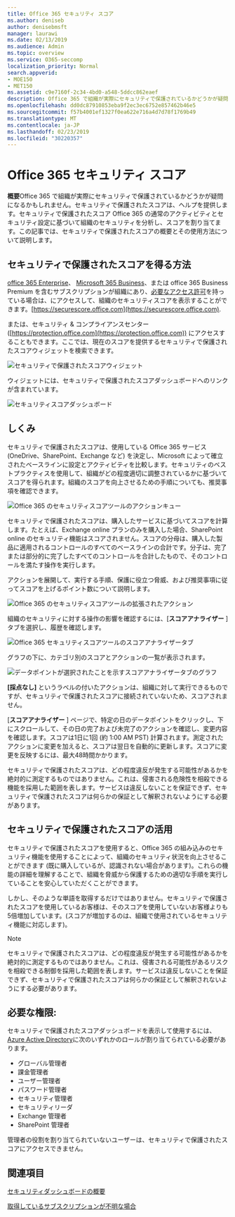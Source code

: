 ```yaml
---
title: Office 365 セキュリティ スコア
ms.author: deniseb
author: denisebmsft
manager: laurawi
ms.date: 02/13/2019
ms.audience: Admin
ms.topic: overview
ms.service: O365-seccomp
localization_priority: Normal
search.appverid:
- MOE150
- MET150
ms.assetid: c9e7160f-2c34-4bd0-a548-5ddcc862eaef
description: Office 365 で組織が実際にセキュリティで保護されているかどうかが疑問になるかもしれません。セキュリティで保護されたスコアは、ヘルプを提供します。セキュリティで保護されたスコア Office 365 の通常のアクティビティとセキュリティ設定に基づいて組織のセキュリティを分析し、スコアを割り当てます。
ms.openlocfilehash: dd0dc87910853eba9f2ec3ec6752e857462b46e5
ms.sourcegitcommit: f57b4001ef1327f0ea622e716a4d7d78f1769b49
ms.translationtype: MT
ms.contentlocale: ja-JP
ms.lasthandoff: 02/23/2019
ms.locfileid: "30220357"
---
```

# <a name="office-365-secure-score"></a>Office 365 セキュリティ スコア

**概要**Office 365 で組織が実際にセキュリティで保護されているかどうかが疑問になるかもしれません。セキュリティで保護されたスコアは、ヘルプを提供します。セキュリティで保護されたスコア Office 365 の通常のアクティビティとセキュリティ設定に基づいて組織のセキュリティを分析し、スコアを割り当てます。この記事では、セキュリティで保護されたスコアの概要とその使用方法について説明します。
  
## <a name="how-to-get-to-secure-score"></a>セキュリティで保護されたスコアを得る方法

[office 365 Enterprise](https://docs.microsoft.com/office365/enterprise/)、 [Microsoft 365 Business](https://docs.microsoft.com/microsoft-365/business/)、または office 365 Business Premium を含むサブスクリプションが組織にあり、[必要なアクセス許可](#required-permissions)を持っている場合は、にアクセスして、組織のセキュリティスコアを表示することができます。[https://securescore.office.com](https://securescore.office.com). 

または、セキュリティ & コンプライアンスセンター ([https://protection.office.com](https://protection.office.com)) にアクセスすることもできます。ここでは、現在のスコアを提供するセキュリティで保護されたスコアウィジェットを検索できます。

![セキュリティで保護されたスコアウィジェット](media/SecureScoreWidget-o365.png)

ウィジェットには、セキュリティで保護されたスコアダッシュボードへのリンクが含まれています。

![セキュリティスコアダッシュボード](media/SecureScore-WelcomeScreen.png)
  
## <a name="how-it-works"></a>しくみ

セキュリティで保護されたスコアは、使用している Office 365 サービス (OneDrive、SharePoint、Exchange など) を決定し、Microsoft によって確立されたベースラインに設定とアクティビティを比較します。セキュリティのベストプラクティスを使用して、組織がどの程度適切に調整されているかに基づいてスコアを得られます。組織のスコアを向上させるための手順についても、推奨事項を確認できます。 
  
![Office 365 のセキュリティスコアツールのアクションキュー](media/SecureScore-ActionsToTake.png)
  
セキュリティで保護されたスコアは、購入したサービスに基づいてスコアを計算します。たとえば、Exchange online プランのみを購入した場合、SharePoint online のセキュリティ機能はスコアされません。スコアの分母は、購入した製品に適用されるコントロールのすべてのベースラインの合計です。分子は、完了または部分的に完了したすべてのコントロールを合計したもので、そのコントロールを満たす操作を実行します。

アクションを展開して、実行する手順、保護に役立つ脅威、および推奨事項に従ってスコアを上げるポイント数について説明します。
  
![Office 365 のセキュリティスコアツールの拡張されたアクション](media/SecureScore-DetailedActionToTake.png)
  
組織のセキュリティに対する操作の影響を確認するには、[**スコアアナライザー** ] タブを選択し、履歴を確認します。 
  
![Office 365 セキュリティスコアツールのスコアアナライザータブ](media/SecureScore-ScoreAnalyzer-7days.png)
  
グラフの下に、カテゴリ別のスコアとアクションの一覧が表示されます。 
  
![データポイントが選択されたことを示すスコアアナライザータブのグラフ](media/SecureScore-Analyzer-breakdownbelowchart.png)
 
**[採点なし]** というラベルの付いたアクションは、組織に対して実行できるものですが、セキュリティで保護されたスコアに接続されていないため、スコアされません。  

[**スコアアナライザー** ] ページで、特定の日のデータポイントをクリックし、下にスクロールして、その日の完了および未完了のアクションを確認し、変更内容を確認します。スコアは1日に1回 (約 1:00 AM PST) 計算されます。測定されたアクションに変更を加えると、スコアは翌日を自動的に更新します。スコアに変更を反映するには、最大48時間かかります。

セキュリティで保護されたスコアは、どの程度違反が発生する可能性があるかを絶対的に測定するものではありません。これは、侵害される危険性を相殺できる機能を採用した範囲を表します。サービスは違反しないことを保証できず、セキュリティで保護されたスコアは何らかの保証として解釈されないようにする必要があります。
 
## <a name="how-secure-score-helps"></a>セキュリティで保護されたスコアの活用

セキュリティで保護されたスコアを使用すると、Office 365 の組み込みのセキュリティ機能を使用することによって、組織のセキュリティ状況を向上させることができます (既に購入しているが、認識されない場合があります)。これらの機能の詳細を理解することで、組織を脅威から保護するための適切な手順を実行していることを安心していただくことができます。
  
しかし、そのような単語を取得するだけではありません。セキュリティで保護されたスコアを使用しているお客様は、そのスコアを使用していないお客様よりも5倍増加しています。(スコアが増加するのは、組織で使用されているセキュリティ機能に対応します)。
  
> [!NOTE]
> セキュリティで保護されたスコアは、どの程度違反が発生する可能性があるかを絶対的に測定するものではありません。これは、侵害される可能性があるリスクを相殺できる制御を採用した範囲を表します。サービスは違反しないことを保証できず、セキュリティで保護されたスコアは何らかの保証として解釈されないようにする必要があります。 
  
## <a name="required-permissions"></a>必要な権限:

セキュリティで保護されたスコアダッシュボードを表示して使用するには、 [Azure Active Directory](https://docs.microsoft.com/azure/active-directory/users-groups-roles/directory-assign-admin-roles#available-roles)に次のいずれかのロールが割り当てられている必要があります。
- グローバル管理者
- 課金管理者
- ユーザー管理者
- パスワード管理者
- セキュリティ管理者
- セキュリティリーダ
- Exchange 管理者
- SharePoint 管理者

 管理者の役割を割り当てられていないユーザーは、セキュリティで保護されたスコアにアクセスできません。

## <a name="related-topics"></a>関連項目

[セキュリティダッシュボードの概要](security-dashboard.md)

[取得しているサブスクリプションが不明な場合](https://docs.microsoft.com/office365/admin/admin-overview/what-subscription-do-i-have?view=o365-worldwide)
